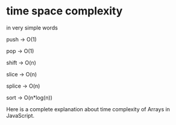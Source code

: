 # time space complexity

in very simple words

push -> O(1)

pop -> O(1)

shift -> O(n)

slice -> O(n)

splice -> O(n)

sort -> O(n*log(n))

Here is a complete explanation about time complexity of Arrays in JavaScript.
